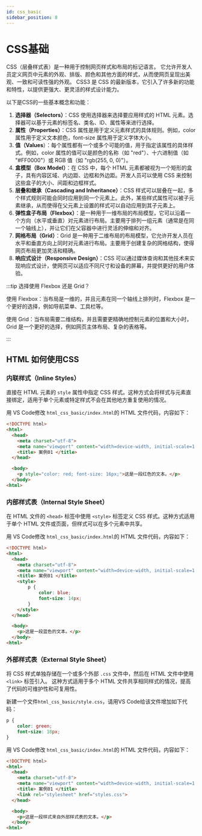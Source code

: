 ```yaml
---
id: css_basic
sidebar_position: 8
---
```


# CSS基础

CSS（层叠样式表）是一种用于控制网页样式和布局的标记语言。
它允许开发人员定义网页中元素的外观、排版、颜色和其他方面的样式，从而使网页呈现出美观、一致和可读性强的外观。
CSS3 是 CSS 的最新版本，它引入了许多新的功能和特性，以提供更强大、更灵活的样式设计能力。

以下是CSS的一些基本概念和功能：


1. **选择器（Selectors）**：CSS 使用选择器来选择要应用样式的 HTML 元素。选择器可以基于元素的标签名、类名、ID、属性等来进行选择。
2. **属性（Properties）**：CSS 属性是用于定义元素样式的具体规则。例如，color 属性用于定义文本颜色，font-size 属性用于定义字体大小。
3. **值（Values**）：每个属性都有一个或多个可能的值，用于指定该属性的具体样式。例如，color 属性的值可以是颜色的名称（如 "red"）、十六进制值（如 "#FF0000"）或 RGB 值（如 "rgb(255, 0, 0)"）。
4. **盒模型（Box Model）**：在 CSS 中，每个 HTML 元素都被视为一个矩形的盒子，具有内容区域、内边距、边框和外边距。开发人员可以使用 CSS 来控制这些盒子的大小、间距和边框样式。
5. **层叠和继承（Cascading and Inheritance）**：CSS 样式可以层叠在一起，多个样式规则可能会同时应用到同一个元素上。此外，某些样式属性可以被子元素继承，从而使得在父元素上设置的样式可以自动应用到其子元素上。
7. **弹性盒子布局（Flexbox）**：是一种用于一维布局的布局模型，它可以沿着一个方向（水平或垂直）对元素进行布局。主要用于排列一组元素（通常是在同一个轴线上），并让它们在父容器中进行灵活的伸缩和对齐。
8. **网格布局（Grid）**：Grid 是一种用于二维布局的布局模型，它允许开发人员在水平和垂直方向上同时对元素进行布局。主要用于创建复杂的网格结构，使得网页布局更加灵活和精确。
7. **响应式设计（Responsive Design）**：CSS 可以通过媒体查询和其他技术来实现响应式设计，使网页可以适应不同尺寸和设备的屏幕，并提供更好的用户体验。


:::tip 选择使用 Flexbox 还是 Grid？

使用 Flexbox：当布局是一维的，并且元素在同一个轴线上排列时，Flexbox 是一个更好的选择，例如导航菜单、工具栏等。

使用 Grid：当布局需要二维结构，并且需要更精确地控制元素的位置和大小时，Grid 是一个更好的选择，例如网页主体布局、复杂的表格等。

:::


## HTML 如何使用CSS

### 内联样式（Inline Styles）

直接在 HTML 元素的 `style` 属性中指定 CSS 样式。这种方式会将样式与元素直接绑定，适用于单个元素或特定样式不会在其他地方重复使用的情况。

用 VS Code修改 `html_css_basic/index.html`的 HTML 文件代码，内容如下：

```html title="index.html"
<!DOCTYPE html>
<html>
  <head>
    <meta charset="utf-8">
    <meta name="viewport" content="width=device-width, initial-scale=1.0">
    <title> 案例01 </title>
  </head>

  <body>
    <p style="color: red; font-size: 16px;">这是一段红色的文本。</p>
  </body>
<html>
```

### 内部样式表（Internal Style Sheet）

在 HTML 文件的 `<head>` 标签中使用 `<style>` 标签定义 CSS 样式。这种方式适用于单个 HTML 文件或页面，但样式可以在多个元素中共享。

用 VS Code修改 `html_css_basic/index.html`的 HTML 文件代码，内容如下：

```html title="index.html"
<!DOCTYPE html>
<html>
  <head>
    <meta charset="utf-8">
    <meta name="viewport" content="width=device-width, initial-scale=1.0">
    <title> 案例01 </title>
    <style>
        p {
            color: blue;
            font-size: 14px;
        }
    </style>
  </head>

  <body>
    <p>这是一段蓝色的文本。</p>
  </body>
<html>
```


### 外部样式表（External Style Sheet）

将 CSS 样式单独存储在一个或多个外部 `.css` 文件中，然后在 HTML 文件中使用 `<link>` 标签引入。
这种方式适用于多个 HTML 文件共享相同样式的情况，提高了代码的可维护性和可复用性。

新建一个文件`html_css_basic/style.css`，请用VS Code给该文件增加如下代码：

```css title="style.css"
p {
    color: green;
    font-size: 18px;
}
```

用 VS Code修改 `html_css_basic/index.html`的 HTML 文件代码，内容如下：

```html title="index.html"
<!DOCTYPE html>
<html>
  <head>
    <meta charset="utf-8">
    <meta name="viewport" content="width=device-width, initial-scale=1.0">
    <title> 案例01 </title>
    <link rel="stylesheet" href="styles.css">   
  </head>

  <body>
    <p>这是一段样式来自外部样式表的文本。</p>
  </body>
<html>
```